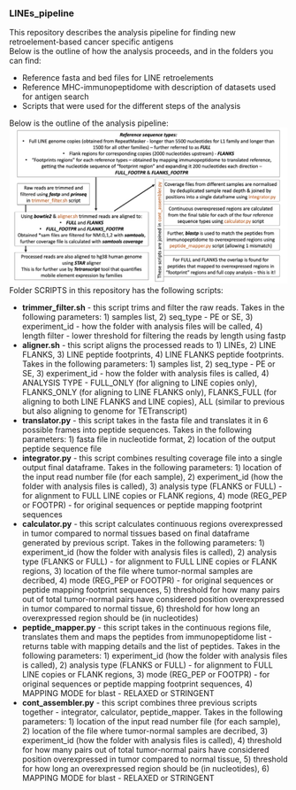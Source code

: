 ### LINEs_pipeline
This repository describes the analysis pipeline for finding new retroelement-based cancer specific antigens<br/>
Below is the outline of how the analysis proceeds, and in the folders you can find:
<ul>
  <li>Reference fasta and bed files for LINE retroelements</li>
  <li>Reference MHC-immunopeptidome with description of datasets used for antigen search</li>
  <li>Scripts that were used for the different steps of the analysis</li>
</ul>
Below is the outline of the analysis pipeline:
<img src=https://github.com/andrewstapran1543/LINEs_pipeline/blob/main/analysis_outline.png width="600">
Folder SCRIPTS in this repository has the following scripts:<br/>
<ul>
<li><b>trimmer_filter.sh</b> - this script trims and filter the raw reads. Takes in the following parameters: 1) samples list, 2) seq_type - PE or SE, 3) experiment_id  - how the folder with analysis files will be called, 4) length filter - lower threshold for filtering the reads by length using fastp</li>
<li><b>aligner.sh</b> - this script aligns the processed reads to 1) LINEs, 2) LINE FLANKS, 3) LINE peptide footprints, 4) LINE FLANKS peptide footprints. Takes in the following parameters: 1) samples list, 2) seq_type - PE or SE, 3) experiment_id  - how the folder with analysis files is called, 4) ANALYSIS TYPE - FULL_ONLY (for aligning to LINE copies only), FLANKS_ONLY (for aligning to LINE FLANKS only), FLANKS_FULL (for aligning to both LINE FLANKS and LINE copies), ALL (similar to previous but also aligning to genome for TETranscript)</li>
<li><b>translator.py</b> - this script takes in the fasta file and translates it in 6 possible frames into peptide sequences. Takes in the following parameters: 1) fasta file in nucleotide format, 2) location of the output peptide sequence file</li>
<li><b>integrator.py</b> - this script combines resulting coverage file into a single output final dataframe. Takes in the following parameters: 1) location of the input read number file (for each sample), 2) experiment_id (how the folder with analysis files is called), 3) analysis type (FLANKS or FULL) - for alignment to FULL LINE copies or FLANK regions, 4) mode (REG_PEP or FOOTPR) - for original sequences or peptide mapping footprint sequences</li>
<li><b>calculator.py</b> - this script calculates continuous regions overexpressed in tumor compared to normal tissues based on final dataframe generated by previous script. Takes in the following parameters: 1) experiment_id (how the folder with analysis files is called), 2) analysis type (FLANKS or FULL) - for alignment to FULL LINE copies or FLANK regions, 3) location of the file where tumor-normal samples are decribed, 4) mode (REG_PEP or FOOTPR) - for original sequences or peptide mapping footprint sequences, 5) threshold for how many pairs out of total tumor-normal pairs have considered position overexpressed in tumor compared to normal tissue, 6) threshold for how long an overexpressed region should be (in nucleotides)</li>
<li><b>peptide_mapper.py</b> - this script takes in the continuous regions file, translates them and maps the peptides from immunopeptidome list - returns table with mapping details and the list of peptides. Takes in the following parameters: 1) experiment_id (how the folder with analysis files is called), 2) analysis type (FLANKS or FULL) - for alignment to FULL LINE copies or FLANK regions, 3) mode (REG_PEP or FOOTPR) - for original sequences or peptide mapping footprint sequences, 4) MAPPING MODE for blast - RELAXED or STRINGENT</li>
<li><b>cont_assembler.py</b> - this script combines three previous scripts together - integrator, calculator, peptide_mapper. Takes in the following parameters: 1) location of the input read number file (for each sample), 2) location of the file where tumor-normal samples are decribed, 3) experiment_id (how the folder with analysis files is called), 4) threshold for how many pairs out of total tumor-normal pairs have considered position overexpressed in tumor compared to normal tissue, 5) threshold for how long an overexpressed region should be (in nucleotides), 6) MAPPING MODE for blast - RELAXED or STRINGENT</li>
</ul>
